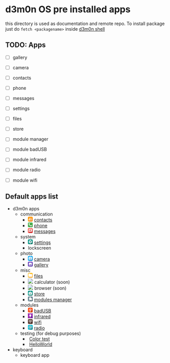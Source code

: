 # d3m0n OS pre installed apps

this directory is used as documentation and remote repo.
To install package just do `fetch <packagename>` inside [d3m0n shell](https://github.com/d3m0n-project/d3m0n_os/tree/main/rootfs/usr/share/d3m0n/documentation/shell)

## TODO: Apps
- [ ] gallery
- [ ] camera
- [ ] contacts
- [ ] phone
- [ ] messages
- [ ] settings
- [ ] files
- [ ] store
- [ ] module manager
- [ ] module badUSB
- [ ] module infrared
- [ ] module radio
- [ ] module wifi


## Default apps list
- d3m0n apps
  - communication
    - <img width="15" src="/rootfs/usr/share/d3m0n/themes/default_dark/icons/contacts.png?raw=true"> [contacts](./communication/contacts)
    - <img width="15" src="/rootfs/usr/share/d3m0n/themes/default_dark/icons/phone.png?raw=true"> [phone](./communication/phone)
    - <img width="15" src="/rootfs/usr/share/d3m0n/themes/default_dark/icons/messages.png?raw=true"> [messages](./communication/messages)   
  - system
    - <img width="15" src="/rootfs/usr/share/d3m0n/themes/default_dark/icons/settings.png?raw=true"> [settings](./system/settings)
    - lockscreen
  - photo
    - <img width="15" src="/rootfs/usr/share/d3m0n/themes/default_dark/icons/camera.png?raw=true"> [camera](./photo/camera)
    - <img width="15" src="/rootfs/usr/share/d3m0n/themes/default_dark/icons/gallery.png?raw=true"> [gallery](./photo/gallery)
  - misc
    - <img width="15" src="/rootfs/usr/share/d3m0n/themes/default_dark/icons/folder.png?raw=true"> [files](./mysc/files)
    - <img width="15" src="/rootfs/usr/share/d3m0n/themes/default_dark/icons/calculator.png?raw=true"> calculator (soon)
    - <img width="15" src="/rootfs/usr/share/d3m0n/themes/default_dark/icons/browser.png?raw=true"> browser (soon)
    - <img width="15" src="/rootfs/usr/share/d3m0n/themes/default_dark/icons/store.png?raw=true"> [store](./mysc/store)
    - <img width="15" src="/rootfs/usr/share/d3m0n/themes/default_dark/icons/modules.png?raw=true"> [modules manager](./mysc/modules)
  - modules
    - <img width="15" src="/rootfs/usr/share/d3m0n/themes/default_dark/icons/usb.png?raw=true"> [badUSB](./modules/badUSB)
    - <img width="15" src="/rootfs/usr/share/d3m0n/themes/default_dark/icons/infrared.png?raw=true"> [infrared](./modules/infrared)
    - <img width="15" src="/rootfs/usr/share/d3m0n/themes/default_dark/icons/wifi.png?raw=true"> [wifi](./modules/wifi)
    - <img width="15" src="/rootfs/usr/share/d3m0n/themes/default_dark/icons/radio.png?raw=true"> [radio](./modules/radio)
  - testing (for debug purposes)
    -  <img width="15" src=""> [Color test](./testing/color)
    -  <img width="15" src=""> [HelloWorld](./testing/HelloWorld)
- keyboard
  - keyboard app

